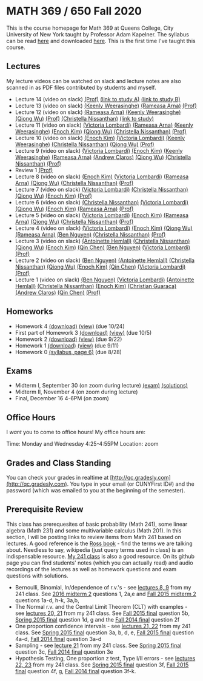 # MATH 369 / 650 Fall 2020

This is the course homepage for Math 369 at Queens College, City University of New York taught by Professor Adam Kapelner. The syllabus can be read [here](https://github.com/kapelner/QC_Math_369_Fall_2020/blob/master/syllabus/syllabus.pdf) and downloaded [here](https://raw.githubusercontent.com/kapelner/QC_Math_369_Fall_2020/master/syllabus/syllabus.pdf). This is the first time I've taught this course.

## Lectures

My lecture videos can be watched on slack and lecture notes are also scanned in as PDF files contributed by students and myself.

<!--
* Lecture 23 (video on slack) [(Jan Bazant)](https://github.com/kapelner/QC_Math_369_Fall_2020/blob/master/lectures/lec23bazant.pdf) [(Mike Digiorgio)](https://github.com/kapelner/QC_Math_369_Fall_2020/blob/master/lectures/lec23digiorgio.pdf) [(Prof)](https://github.com/kapelner/QC_Math_369_Fall_2020/blob/master/lectures/lec23kap.pdf)
* Lecture 22 (video on slack) [(Jan Bazant)](https://github.com/kapelner/QC_Math_369_Fall_2020/blob/master/lectures/lec22bazant.pdf) [(Mike Digiorgio)](https://github.com/kapelner/QC_Math_369_Fall_2020/blob/master/lectures/lec22digiorgio.pdf) [(Steven Grgas)](https://github.com/kapelner/QC_Math_369_Fall_2020/blob/master/lectures/lec22grgas.pdf) [(Prof)](https://github.com/kapelner/QC_Math_369_Fall_2020/blob/master/lectures/lec22kap.pdf)
* Lecture 21 (video on slack) [(Jan Bazant)](https://github.com/kapelner/QC_Math_369_Fall_2020/blob/master/lectures/lec21bazant.pdf) [(Prof)](https://github.com/kapelner/QC_Math_369_Fall_2020/blob/master/lectures/lec21kap.pdf) 
* Linear Regression Notes (not on exam) [(Jan Bazant)](https://github.com/kapelner/QC_Math_369_Fall_2020/blob/master/lectures/econometrics_bonus_bazant.pdf) [(Ruby Chang)](https://github.com/kapelner/QC_Math_369_Fall_2020/blob/master/lectures/econometrics_bonus_chang.pdf) [(Adriana Sham)](https://github.com/kapelner/QC_Math_369_Fall_2020/blob/master/lectures/econometrics_bonus_sham.pdf) [(Antonio DAlessandro)](https://github.com/kapelner/QC_Math_369_Fall_2020/blob/master/lectures/econometrics_bonus_dalessandro.pdf) [(Prof)](https://github.com/kapelner/QC_Math_369_Fall_2020/blob/master/lectures/econometrics_bonus_prof.pdf)
* Lecture 20 (video on slack) [(Jan Bazant)](https://github.com/kapelner/QC_Math_369_Fall_2020/blob/master/lectures/lec20bazant.pdf) [(Mike Digiorgio)](https://github.com/kapelner/QC_Math_369_Fall_2020/blob/master/lectures/lec20digiorgio.pdf) [(Ruby Chang)](https://github.com/kapelner/QC_Math_369_Fall_2020/blob/master/lectures/lec20chang.pdf) [(Adriana Sham)](https://github.com/kapelner/QC_Math_369_Fall_2020/blob/master/lectures/lec20sham.pdf) [(Antonio DAlessandro)](https://github.com/kapelner/QC_Math_369_Fall_2020/blob/master/lectures/lec20dalessandro.pdf) [(Prof)](https://github.com/kapelner/QC_Math_369_Fall_2020/blob/master/lectures/lec20kap.pdf)
* Lecture 19 (video on slack) [(Jan Bazant)](https://github.com/kapelner/QC_Math_369_Fall_2020/blob/master/lectures/lec19bazant.pdf) [(Adriana Sham)](https://github.com/kapelner/QC_Math_369_Fall_2020/blob/master/lectures/lec19sham.pdf) [(Mike Digiorgio)](https://github.com/kapelner/QC_Math_369_Fall_2020/blob/master/lectures/lec19digiorgio.pdf) [(Antonio DAlessandro)](https://github.com/kapelner/QC_Math_369_Fall_2020/blob/master/lectures/lec19dalessandro.pdf) [(Prof)](https://github.com/kapelner/QC_Math_369_Fall_2020/blob/master/lectures/lec19kap.pdf)
* Lecture 18 (video on slack) [(Jan Bazant)](https://github.com/kapelner/QC_Math_369_Fall_2020/blob/master/lectures/lec18bazant.pdf) [(Mike Digiorgio)](https://github.com/kapelner/QC_Math_369_Fall_2020/blob/master/lectures/lec18digiorgio.pdf) [(Hisanobu Kaji)](https://github.com/kapelner/QC_Math_369_Fall_2020/blob/master/lectures/lec18kaji.pdf) [(Prof)](https://github.com/kapelner/QC_Math_369_Fall_2020/blob/master/lectures/lec18kap.pdf)
* Lecture 17 (video on slack) [(Ruby Chang)](https://github.com/kapelner/QC_Math_369_Fall_2020/blob/master/lectures/lec17chang.pdf) [(Mike Digiorgio)](https://github.com/kapelner/QC_Math_369_Fall_2020/blob/master/lectures/lec17digiorgio.pdf) [(Jan Bazant)](https://github.com/kapelner/QC_Math_369_Fall_2020/blob/master/lectures/lec16bazant.pdf) [(Antonio DAlessandro)](https://github.com/kapelner/QC_Math_369_Fall_2020/blob/master/lectures/lec17dalessandro.pdf) [(Jan Bazant)](https://github.com/kapelner/QC_Math_369_Fall_2020/blob/master/lectures/lec17bazant.pdf) [(Hisanobu Kaji)](https://github.com/kapelner/QC_Math_369_Fall_2020/blob/master/lectures/lec17kaji.pdf) [(Prof)](https://github.com/kapelner/QC_Math_369_Fall_2020/blob/master/lectures/lec17kap.pdf)
* Lecture 16 (video on slack) [(Mike Digiorgio)](https://github.com/kapelner/QC_Math_369_Fall_2020/blob/master/lectures/lec16digiorgio.pdf) [(Jan Bazant)](https://github.com/kapelner/QC_Math_369_Fall_2020/blob/master/lectures/lec16bazant.pdf) [(Antonio DAlessandro)](https://github.com/kapelner/QC_Math_369_Fall_2020/blob/master/lectures/lec16dalessandro.pdf) [(Hisanobu Kaji)](https://github.com/kapelner/QC_Math_369_Fall_2020/blob/master/lectures/lec16kaji.pdf) [(Prof)](https://github.com/kapelner/QC_Math_369_Fall_2020/blob/master/lectures/lec16kap.pdf) 
* Lecture 15 (video on slack) [(Prof)](https://github.com/kapelner/QC_Math_369_Fall_2020/blob/master/lectures/lec15kap.pdf)-->
* Lecture 14 (video on slack) [(Prof)](https://github.com/kapelner/QC_Math_369_Fall_2020/blob/master/lectures/lec14kap.pdf) [(link to study A)](https://pdfs.semanticscholar.org/7495/ac32a126ea4d0a25a6f870bf95e450ee7a0a.pdf) [(link to study B)](https://www.jstor.org/stable/pdf/1000271.pdf?casa_token=aHz8Ir-HuNYAAAAA:H6zp1L4humbIad6ZONJeimD6z9GPhJn7ZzieuuAB1JrSNdn6ks9VseWLaGMq0UHI9W-b3ExVHpFf9iZajYkRSRWG2UfXreshh7sed3PiMdFj9NqXILta)
* Lecture 13 (video on slack) [(Keenly Weerasinghe)](https://github.com/kapelner/QC_Math_369_Fall_2020/blob/master/lectures/lec13weerasinghe.pdf) [(Rameasa Arna)](https://github.com/kapelner/QC_Math_369_Fall_2020/blob/master/lectures/lec13arna.pdf) [(Prof)](https://github.com/kapelner/QC_Math_369_Fall_2020/blob/master/lectures/lec13kap.pdf)
* Lecture 12 (video on slack) [(Rameasa Arna)](https://github.com/kapelner/QC_Math_369_Fall_2020/blob/master/lectures/lec12arna.pdf) [(Keenly Weerasinghe)](https://github.com/kapelner/QC_Math_369_Fall_2020/blob/master/lectures/lec12weerasinghe.pdf) [(Qiong Wu)](https://github.com/kapelner/QC_Math_369_Fall_2020/blob/master/lectures/lec12wu.pdf) [(Prof)](https://github.com/kapelner/QC_Math_369_Fall_2020/blob/master/lectures/lec12kap.pdf) [(Christella Nissanthan)](https://github.com/kapelner/QC_Math_369_Fall_2020/blob/master/lectures/lec12nissanthan.pdf) [(link to study)](https://www.onlinejacc.org/content/45/10/1723)
* Lecture 11 (video on slack) [(Victoria Lombardi)](https://github.com/kapelner/QC_Math_369_Fall_2020/blob/master/lectures/lec11lombardi.pdf) [(Rameasa Arna)](https://github.com/kapelner/QC_Math_369_Fall_2020/blob/master/lectures/lec11arna.pdf) [(Keenly Weerasinghe)](https://github.com/kapelner/QC_Math_369_Fall_2020/blob/master/lectures/lec11weerasinghe.pdf) [(Enoch Kim)](https://github.com/kapelner/QC_Math_369_Fall_2020/blob/master/lectures/lec11kim.pdf) [(Qiong Wu)](https://github.com/kapelner/QC_Math_369_Fall_2020/blob/master/lectures/lec11wu.pdf) [(Christella Nissanthan)](https://github.com/kapelner/QC_Math_369_Fall_2020/blob/master/lectures/lec11nissanthan.pdf) [(Prof)](https://github.com/kapelner/QC_Math_369_Fall_2020/blob/master/lectures/lec11kap.pdf)
* Lecture 10 (video on slack) [(Enoch Kim)](https://github.com/kapelner/QC_Math_369_Fall_2020/blob/master/lectures/lec10kim.pdf) [(Victoria Lombardi)](https://github.com/kapelner/QC_Math_369_Fall_2020/blob/master/lectures/lec10lombardi.pdf) [(Keenly Weerasinghe)](https://github.com/kapelner/QC_Math_369_Fall_2020/blob/master/lectures/lec10weerasinghe.pdf) [(Christella Nissanthan)](https://github.com/kapelner/QC_Math_369_Fall_2020/blob/master/lectures/lec10nissanthan.pdf) [(Qiong Wu)](https://github.com/kapelner/QC_Math_369_Fall_2020/blob/master/lectures/lec10wu.pdf) [(Prof)](https://github.com/kapelner/QC_Math_369_Fall_2020/blob/master/lectures/lec10kap.pdf)
* Lecture 9 (video on slack) [(Victoria Lombardi)](https://github.com/kapelner/QC_Math_369_Fall_2020/blob/master/lectures/lec09lombardi.pdf) [(Enoch Kim)](https://github.com/kapelner/QC_Math_369_Fall_2020/blob/master/lectures/lec09kim.pdf) [(Keenly Weerasinghe)](https://github.com/kapelner/QC_Math_369_Fall_2020/blob/master/lectures/lec09weerasinghe.pdf) [(Rameasa Arna)](https://github.com/kapelner/QC_Math_369_Fall_2020/blob/master/lectures/lec09arna.pdf) [(Andrew Claros)](https://github.com/kapelner/QC_Math_369_Fall_2020/blob/master/lectures/lec09claros.pdf) [(Qiong Wu)](https://github.com/kapelner/QC_Math_369_Fall_2020/blob/master/lectures/lec09wu.pdf) [(Christella Nissanthan)](https://github.com/kapelner/QC_Math_369_Fall_2020/blob/master/lectures/lec09nissanthan.pdf) [(Prof)](https://github.com/kapelner/QC_Math_369_Fall_2020/blob/master/lectures/lec09kap.pdf)
* Review 1 [(Prof)](https://github.com/kapelner/QC_Math_621_Fall_2020/blob/master/lectures/review1.pdf)
* Lecture 8 (video on slack) [(Enoch Kim)](https://github.com/kapelner/QC_Math_369_Fall_2020/blob/master/lectures/lec08kim.pdf) [(Victoria Lombardi)](https://github.com/kapelner/QC_Math_369_Fall_2020/blob/master/lectures/lec08lombardi.pdf) [(Rameasa Arna)](https://github.com/kapelner/QC_Math_369_Fall_2020/blob/master/lectures/lec08arna.pdf) [(Qiong Wu)](https://github.com/kapelner/QC_Math_369_Fall_2020/blob/master/lectures/lec08wu.pdf) [(Christella Nissanthan)](https://github.com/kapelner/QC_Math_369_Fall_2020/blob/master/lectures/lec08nissanthan.pdf) [(Prof)](https://github.com/kapelner/QC_Math_369_Fall_2020/blob/master/lectures/lec08kap.pdf)
* Lecture 7 (video on slack) [(Victoria Lombardi)](https://github.com/kapelner/QC_Math_369_Fall_2020/blob/master/lectures/lec07lombardi.pdf) [(Christella Nissanthan)](https://github.com/kapelner/QC_Math_369_Fall_2020/blob/master/lectures/lec07nissanthan.pdf) [(Qiong Wu)](https://github.com/kapelner/QC_Math_369_Fall_2020/blob/master/lectures/lec07wu.pdf) [(Enoch Kim)](https://github.com/kapelner/QC_Math_369_Fall_2020/blob/master/lectures/lec07kim.pdf) [(Prof)](https://github.com/kapelner/QC_Math_369_Fall_2020/blob/master/lectures/lec07kap.pdf)
* Lecture 6 (video on slack) [(Christella Nissanthan)](https://github.com/kapelner/QC_Math_369_Fall_2020/blob/master/lectures/lec06nissanthan.pdf) [(Victoria Lombardi)](https://github.com/kapelner/QC_Math_369_Fall_2020/blob/master/lectures/lec06lombardi.pdf) [(Qiong Wu)](https://github.com/kapelner/QC_Math_369_Fall_2020/blob/master/lectures/lec06wu.pdf) [(Enoch Kim)](https://github.com/kapelner/QC_Math_369_Fall_2020/blob/master/lectures/lec06kim.pdf) [(Rameasa Arna)](https://github.com/kapelner/QC_Math_369_Fall_2020/blob/master/lectures/lec06arna.pdf) [(Prof)](https://github.com/kapelner/QC_Math_369_Fall_2020/blob/master/lectures/lec06kap.pdf)
* Lecture 5 (video on slack) [(Victoria Lombardi)](https://github.com/kapelner/QC_Math_369_Fall_2020/blob/master/lectures/lec05lombardi.pdf) [(Enoch Kim)](https://github.com/kapelner/QC_Math_369_Fall_2020/blob/master/lectures/lec05kim.pdf) [(Rameasa Arna)](https://github.com/kapelner/QC_Math_369_Fall_2020/blob/master/lectures/lec05arna.pdf) [(Qiong Wu)](https://github.com/kapelner/QC_Math_369_Fall_2020/blob/master/lectures/lec05wu.pdf) [(Christella Nissanthan)](https://github.com/kapelner/QC_Math_369_Fall_2020/blob/master/lectures/lec05nissanthan.pdf) [(Prof)](https://github.com/kapelner/QC_Math_369_Fall_2020/blob/master/lectures/lec05kap.pdf)
* Lecture 4 (video on slack) [(Victoria Lombardi)](https://github.com/kapelner/QC_Math_369_Fall_2020/blob/master/lectures/lec04lombardi.pdf) [(Enoch Kim)](https://github.com/kapelner/QC_Math_369_Fall_2020/blob/master/lectures/lec04kim.pdf) [(Qiong Wu)](https://github.com/kapelner/QC_Math_369_Fall_2020/blob/master/lectures/lec04wu.pdf) [(Rameasa Arna)](https://github.com/kapelner/QC_Math_369_Fall_2020/blob/master/lectures/lec04arna.pdf) [(Ben Nguyen)](https://github.com/kapelner/QC_Math_369_Fall_2020/blob/master/lectures/lec04nguyen.pdf) [(Christella Nissanthan)](https://github.com/kapelner/QC_Math_369_Fall_2020/blob/master/lectures/lec04nissanthan.pdf) [(Prof)](https://github.com/kapelner/QC_Math_369_Fall_2020/blob/master/lectures/lec04kap.pdf)
* Lecture 3 (video on slack) [(Antoinette Hemlall)](https://github.com/kapelner/QC_Math_369_Fall_2020/blob/master/lectures/lec03hemlall.pdf) [(Christella Nissanthan)](https://github.com/kapelner/QC_Math_369_Fall_2020/blob/master/lectures/lec03nissanthan.pdf) [(Qiong Wu)](https://github.com/kapelner/QC_Math_369_Fall_2020/blob/master/lectures/lec03wu.pdf) [(Enoch Kim)](https://github.com/kapelner/QC_Math_369_Fall_2020/blob/master/lectures/lec03kim.pdf) [(Qin Chen)](https://github.com/kapelner/QC_Math_369_Fall_2020/blob/master/lectures/lec03chen.pdf) [(Ben Nguyen)](https://github.com/kapelner/QC_Math_369_Fall_2020/blob/master/lectures/lec03nguyen.pdf) [(Victoria Lombardi)](https://github.com/kapelner/QC_Math_369_Fall_2020/blob/master/lectures/lec03lombardi.pdf) [(Prof)](https://github.com/kapelner/QC_Math_369_Fall_2020/blob/master/lectures/lec03kap.pdf)
* Lecture 2 (video on slack) [(Ben Nguyen)](https://github.com/kapelner/QC_Math_369_Fall_2020/blob/master/lectures/lec02nguyen.pdf) [(Antoinette Hemlall)](https://github.com/kapelner/QC_Math_369_Fall_2020/blob/master/lectures/lec02hemlall.pdf) [(Christella Nissanthan)](https://github.com/kapelner/QC_Math_369_Fall_2020/blob/master/lectures/lec02nissanthan.pdf) [(Qiong Wu)](https://github.com/kapelner/QC_Math_369_Fall_2020/blob/master/lectures/lec02wu.pdf) [(Enoch Kim)](https://github.com/kapelner/QC_Math_369_Fall_2020/blob/master/lectures/lec02kim.pdf) [(Qin Chen)](https://github.com/kapelner/QC_Math_369_Fall_2020/blob/master/lectures/lec02chen.pdf) [(Victoria Lombardi)](https://github.com/kapelner/QC_Math_369_Fall_2020/blob/master/lectures/lec02lombardi.pdf) [(Prof)](https://github.com/kapelner/QC_Math_369_Fall_2020/blob/master/lectures/lec02kap.pdf)
* Lecture 1 (video on slack) [(Ben Nguyen)](https://github.com/kapelner/QC_Math_369_Fall_2020/blob/master/lectures/lec01nguyen.pdf) [(Victoria Lombardi)](https://github.com/kapelner/QC_Math_369_Fall_2020/blob/master/lectures/lec01lombardi.pdf) [(Antoinette Hemlall)](https://github.com/kapelner/QC_Math_369_Fall_2020/blob/master/lectures/lec01hemlall.pdf) [(Christella Nissanthan)](https://github.com/kapelner/QC_Math_369_Fall_2020/blob/master/lectures/lec01nissanthan.pdf) [(Enoch Kim)](https://github.com/kapelner/QC_Math_369_Fall_2020/blob/master/lectures/lec01kim.pdf) [(Christian Guaraca)](https://github.com/kapelner/QC_Math_369_Fall_2020/blob/master/lectures/lec01guaraca.pdf) [(Andrew Claros)](https://github.com/kapelner/QC_Math_369_Fall_2020/blob/master/lectures/lec01claros.pdf) [(Qin Chen)](https://github.com/kapelner/QC_Math_369_Fall_2020/blob/master/lectures/lec01chen.pdf) [(Prof)](https://github.com/kapelner/QC_Math_369_Fall_2020/blob/master/lectures/lec01kap.pdf)



## Homeworks

<!--
* Homework 9 [(download)](https://github.com/kapelner/QC_Math_369_Fall_2020/blob/master/homeworks/hw09/hw09.pdf?raw=true) [(view)](https://github.com/kapelner/QC_Math_369_Fall_2020/blob/master/homeworks/hw09/hw09.pdf) (due 12/12)
* Homework 8 [(download)](https://github.com/kapelner/QC_Math_369_Fall_2020/blob/master/homeworks/hw08/hw08.pdf?raw=true) [(view)](https://github.com/kapelner/QC_Math_369_Fall_2020/blob/master/homeworks/hw08/hw08.pdf) (due 12/2)
* Homework 7 [(download)](https://github.com/kapelner/QC_Math_369_Fall_2020/blob/master/homeworks/hw07/hw07.pdf?raw=true) [(view)](https://github.com/kapelner/QC_Math_369_Fall_2020/blob/master/homeworks/hw07/hw07.pdf) (due 12/12)
* Homework 6 [(download)](https://github.com/kapelner/QC_Math_369_Fall_2020/blob/master/homeworks/hw06/hw06.pdf?raw=true) [(view)](https://github.com/kapelner/QC_Math_369_Fall_2020/blob/master/homeworks/hw06/hw06.pdf) (due 12/2)
* Homework 5 [(download)](https://github.com/kapelner/QC_Math_369_Fall_2020/blob/master/homeworks/hw05/hw05.pdf?raw=true) [(view)](https://github.com/kapelner/QC_Math_369_Fall_2020/blob/master/homeworks/hw05/hw05.pdf) (due 11/18)-->
* Homework 4 [(download)](https://github.com/kapelner/QC_Math_369_Fall_2020/blob/master/homeworks/hw04/hw04.pdf?raw=true) [(view)](https://github.com/kapelner/QC_Math_369_Fall_2020/blob/master/homeworks/hw04/hw04.pdf) (due 10/24)
* First part of Homework 3 [(download)](https://github.com/kapelner/QC_Math_369_Fall_2020/blob/master/homeworks/hw03/hw03.pdf?raw=true) [(view)](https://github.com/kapelner/QC_Math_369_Fall_2020/blob/master/homeworks/hw03/hw03.pdf) (due 10/5)
* Homework 2 [(download)](https://github.com/kapelner/QC_Math_369_Fall_2020/blob/master/homeworks/hw02/hw02.pdf?raw=true) [(view)](https://github.com/kapelner/QC_Math_369_Fall_2020/blob/master/homeworks/hw02/hw02.pdf) (due 9/22)
* Homework 1 [(download)](https://github.com/kapelner/QC_Math_369_Fall_2020/blob/master/homeworks/hw01/hw01.pdf?raw=true) [(view)](https://github.com/kapelner/QC_Math_369_Fall_2020/blob/master/homeworks/hw01/hw01.pdf) (due 9/11)
* Homework 0 [(syllabus, page 6)](https://github.com/kapelner/QC_Math_369_Fall_2020/blob/master/syllabus/syllabus.pdf?raw=true) (due 8/28)


## Exams

* Midterm I, September 30 (on zoom during lecture) [(exam)](https://github.com/kapelner/QC_Math_369_Fall_2020/blob/master/exams/midterm1/midterm1.pdf) [(solutions)](https://github.com/kapelner/QC_Math_369_Fall_2020/blob/master/exams/midterm1/midterm1_solutions.pdf)
* Midterm II, November 4 (on zoom during lecture) 
* Final, December 16 4-6PM (on zoom)

<!--
## Practice Exams

* Midterm I [(exam 1)](https://github.com/kapelner/QC_Math_621_Fall_2017/blob/master/exams/midterm1/midterm1.pdf) [(solutions 1)](https://github.com/kapelner/QC_Math_621_Fall_2017/blob/master/exams/midterm1/midterm1_solutions.pdf) You are not responsible for 1a-c, g, 2a-c for Midterm I (but you will be responsible for them for Midterm II). 

* Midterm II [(exam 1)](https://github.com/kapelner/QC_Math_621_Fall_2017/blob/master/exams/midterm2/midterm2.pdf) [(solutions 1)](https://github.com/kapelner/QC_Math_621_Fall_2017/blob/master/exams/midterm2/midterm2_solutions.pdf) You are not responsible for 1e, h. 

* Final [(exam 1)](https://github.com/kapelner/QC_Math_621_Fall_2017/blob/master/exams/final/final.pdf) [(solutions 1)](https://github.com/kapelner/QC_Math_621_Fall_2017/blob/master/exams/final/final_solutions.pdf) -->

## Office Hours

I *want* you to come to office hours! My office hours are:

Time: Monday and Wednesday 4:25-4:55PM
Location: zoom

## Grades and Class Standing

You can check your grades in realtime at [http://qc.gradesly.com](http://qc.gradesly.com). You type in your email (or CUNYFirst ID#) and the password (which was emailed to you at the beginning of the semester).


## Prerequisite Review

This class has prerequesites of basic probability (Math 241), some linear algebra (Math 231) and some multivariable calculus (Math 201). In this section, I will be posting links to review items from Math 241 based on lectures. A good reference is the [Ross book](https://www.amazon.com/First-Course-Probability-6th/dp/0130338516/ref=sr_1_6?ie=UTF8&qid=1504062810&sr=8-6&keywords=probability+ross) - find the terms we are talking about. Needless to say, wikipedia (just query terms used in class) is an indispensable resource. [My 241 class](https://github.com/kapelner/QC_Math_241_Fall_2016) is also a good resource. On its github page you can find students' notes (which you can actually read) and audio recordings of the lectures as well as homework questions and exam questions with solutions.

* Bernoulli, Binomial, In/dependence of r.v.'s - see [lectures 8, 9](https://github.com/kapelner/QC_Math_241_Fall_2016) from my 241 class. See [2016 midterm 2](https://github.com/kapelner/QC_Math_241_Fall_2016/blob/master/exams/midterm2/midterm2_solutions.pdf) questions 1, 2a,e and [Fall 2015 midterm 2](https://github.com/kapelner/QC_Math_241_Fall_2015/blob/master/exams/midterm2/midterm2_solutions.pdf) questions 1a-d, h-k, 3a,b, 
* The Normal r.v. and the Central Limit Theorem (CLT) with examples - see [lectures 20, 21](https://github.com/kapelner/QC_Math_241_Fall_2016) from my 241 class. See [Fall 2015 final](https://github.com/kapelner/QC_Math_241_Fall_2015/blob/master/exams/midterm2/midterm2_solutions.pdf) question 5b, [Spring 2015 final](https://github.com/kapelner/QC_Math_241_Spring_2015/blob/master/exams/final/final_solutions.pdf) question 1d, g and the [Fall 2014 final](https://github.com/kapelner/QC_Math_241_Fall_2014_15/blob/master/exams/final/final_solutions.pdf) question 2f
* One proportion confidence intervals - see [lectures 21, 22](https://github.com/kapelner/QC_Math_241_Fall_2016) from my 241 class. See [Spring 2015 final](https://github.com/kapelner/QC_Math_241_Spring_2015/blob/master/exams/final/final_solutions.pdf) question 3a, b, d, e, [Fall 2015 final](https://github.com/kapelner/QC_Math_241_Fall_2015/blob/master/exams/midterm2/midterm2_solutions.pdf) question 4a-d, [Fall 2014 final](https://github.com/kapelner/QC_Math_241_Fall_2014_15/blob/master/exams/final/final_solutions.pdf) question 3a-d
* Sampling - see [lecture 21](https://github.com/kapelner/QC_Math_241_Fall_2016) from my 241 class. See [Spring 2015 final](https://github.com/kapelner/QC_Math_241_Spring_2015/blob/master/exams/final/final_solutions.pdf) question 3c, [Fall 2014 final](https://github.com/kapelner/QC_Math_241_Fall_2014_15/blob/master/exams/final/final_solutions.pdf) question 3e
* Hypothesis Testing, One proportion z test, Type I/II errors - see [lectures 22, 23](https://github.com/kapelner/QC_Math_241_Fall_2016) from my 241 class. See [Spring 2015 final](https://github.com/kapelner/QC_Math_241_Spring_2015/blob/master/exams/final/final_solutions.pdf) question 3f, [Fall 2015 final](https://github.com/kapelner/QC_Math_241_Fall_2015/blob/master/exams/midterm2/midterm2_solutions.pdf) question 4f, g, [Fall 2014 final](https://github.com/kapelner/QC_Math_241_Fall_2014_15/blob/master/exams/final/final_solutions.pdf) question 3f-k.